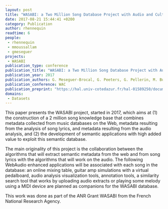 ```yaml
---
layout: post
title: "WASABI: a Two Million Song Database Project with Audio and Cultural Metadata plus WebAudio enhanced Client Applications"
date: 2017-08-21 15:44:41 +0200
category: Publication
author: rhennequin
readtime: 6
people:
 - rhennequin
 - mmoussallam
 - gmeseguer
projects:
 - WASABI
publication_type: conference
publication_title: "WASABI: a Two Million Song Database Project with Audio and Cultural Metadata plus WebAudio enhanced Client Applications"
publication_year: 2017
publication_authors: G. Meseguer-Brocal, G. Peeters, G. Pellerin, M. Buffa, E. Cabrio, C. Faron Zucker, A. Giboin, I. Mirbel, R. Hennequin, M. Moussallam, F. Piccoli, T. Fillon
publication_conference: WAC
publication_preprint: "https://hal.univ-cotedazur.fr/hal-01589250/document"
domains: 
 - Datasets
---
```


This paper presents the WASABI project, started in 2017, which aims at (1) the construction of a 2 million song knowledge base that combines metadata collected from music databases on the Web, metadata resulting from the analysis of song lyrics, and metadata resulting from the audio analysis, and (2) the development of semantic applications with high added value to exploit this semantic database.

The main originality of this project is the collaboration between the algorithms that will extract semantic metadata from the web and from song lyrics with the algorithms that will work on the audio. The following WebAudio enhanced applications will be associated with each song in the database: an online mixing table, guitar amp simulations with a virtual pedalboard, audio analysis visualization tools, annotation tools, a similarity search tool that works by uploading audio extracts or playing some melody using a MIDI device are planned as companions for the WASABI database.

This work was done as part of the ANR Grant WASABI from the French National Research Agency.